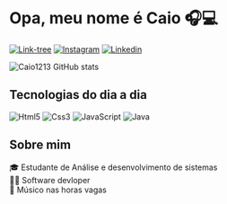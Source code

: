 # Opa, meu nome é Caio 🎧💻

[![Link-tree](https://img.shields.io/badge/linktree-39E09B?style=for-the-badge&logo=linktree&logoColor=white)](https://caiofcfx.vercel.app/)
[![Instagram](https://img.shields.io/badge/Instagram-E4405F?style=for-the-badge&logo=instagram&logoColor=white)](https://www.instagram.com/caio_fcfx321/)
[![Linkedin](https://img.shields.io/badge/LinkedIn-0077B5?style=for-the-badge&logo=linkedin&logoColor=white)](https://www.linkedin.com/in/caio-fabio-b6878b2b7/)

![Caio1213 GitHub stats](https://github-readme-stats.vercel.app/api?username=caio1213pgm&show_icons=true&theme=gruvbox)

## Tecnologias do dia a dia
![Html5](https://img.shields.io/badge/HTML5-E34F26?style=for-the-badge&logo=html5&logoColor=white)
![Css3](https://img.shields.io/badge/CSS3-1572B6?style=for-the-badge&logo=css3&logoColor=white)
![JavaScript](https://img.shields.io/badge/JavaScript-323330?style=for-the-badge&logo=javascript&logoColor=F7DF1E)
![Java](https://img.shields.io/badge/Java-ED8B00?style=for-the-badge&logo=openjdk&logoColor=white)

## Sobre mim
🎓 Estudante de Análise e desenvolvimento de sistemas </br>
👨‍💻 Software devloper </br>
🎹 Músico nas horas vagas
